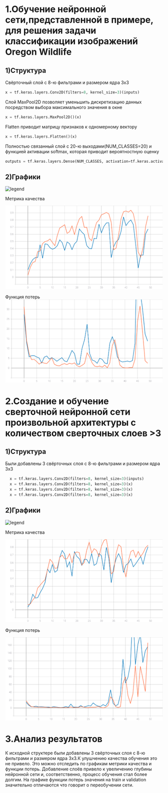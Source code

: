 # 1.Обучение нейронной сети,представленной в примере, для решения задачи классификации изображений Oregon Wildlife
## 1)Структура
Свёрточный слой с 8-ю фильтрами и размером ядра 3х3
```python
x = tf.keras.layers.Conv2D(filters=8, kernel_size=3)(inputs)
```
Слой MaxPool2D позволяет уменьшить дискретизацию данных посредством выбора максимального значения в окне 
```python
x = tf.keras.layers.MaxPool2D()(x)
```
Flatten приводит матрицу признаков к одномерному вектору 
```python
x = tf.keras.layers.Flatten()(x)
```
Полностью связанный слой с 20-ю выходами(NUM_CLASSES=20) и функцией активации softmax, которая приводит вероятностную оценку
```python
outputs = tf.keras.layers.Dense(NUM_CLASSES, activation=tf.keras.activations.softmax)(x)
```
## 2)Графики 
![legend](https://user-images.githubusercontent.com/80068414/110239448-f25d1180-7f57-11eb-89d3-f19ba3d1d67a.png)

Метрика качества

![gr1](https://github.com/EugenTrifonov/CNN/blob/main/graphs/epoch_categorical_accuracy_1.svg)


Функция потерь
![gr2](https://github.com/EugenTrifonov/CNN/blob/main/graphs/epoch_loss_1.svg)
# 2.Создание и обучение сверточной нейронной сети произвольной архитектуры с количеством сверточных слоев >3
## 1)Структура
Были добавлены 3 свёрточных слоя с 8-ю фильтрами и размером ядра 3х3
```python
  x = tf.keras.layers.Conv2D(filters=8, kernel_size=3)(inputs)
  x = tf.keras.layers.Conv2D(filters=8, kernel_size=3)(x)
  x = tf.keras.layers.Conv2D(filters=8, kernel_size=3)(x)
  x = tf.keras.layers.Conv2D(filters=8, kernel_size=3)(x)
```
## 2)Графики
![legend](https://user-images.githubusercontent.com/80068414/110239448-f25d1180-7f57-11eb-89d3-f19ba3d1d67a.png)

Метрика качества

![gr3](https://github.com/EugenTrifonov/CNN/blob/main/graphs/epoch_categorical_accuracy_2.svg)

Функция потерь

![gr4](https://github.com/EugenTrifonov/CNN/blob/main/graphs/epoch_loss_2.svg)

# 3.Анализ результатов
К исходной структере были добавлены 3 свёрточных слоя с 8-ю фильтрами и размером ядра 3х3.К улушчению качества обучения это не привело. Это можно отследить по графикам метрики качества и функции потерь. Добавление слоёв привело к увеличению глубины нейронной сети и, соответственно, процесс обучения стал более долгим. На графике функции потерь значения на train и validation значительно отличаются что говорит о переобучении сети. 

